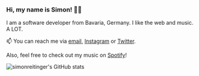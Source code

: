 ### Hi, my name is Simon! 🤙🏻

I am a software developer from Bavaria, Germany. I like the web and music. A LOT.

📫 You can reach me via [email](mailto:simonreitinger@tuta.io), [Instagram](https://instagram.com/rimonseitinger) or [Twitter](https://twitter.com/simonreitinger).

Also, feel free to check out my music on [Spotify](https://open.spotify.com/artist/29HxspCREiBohK95lSgq95)!


![simonreitinger's GitHub stats](https://github-readme-stats.vercel.app/api?username=simonreitinger&hide=stars&show_icons=true&theme=solarized-light)


<!--
**simonreitinger/simonreitinger** is a ✨ _special_ ✨ repository because its `README.md` (this file) appears on your GitHub profile.

Here are some ideas to get you started:

- 🔭 I’m currently working on ...
- 🌱 I’m currently learning ...
- 👯 I’m looking to collaborate on ...
- 🤔 I’m looking for help with ...
- 💬 Ask me about ...
- 📫 How to reach me: ...
- 😄 Pronouns: ...
- ⚡ Fun fact: ...
-->
